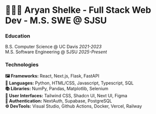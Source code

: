 # 👨🏾‍💻 Aryan Shelke - Full Stack Web Dev - M.S. SWE @ SJSU

### Education

B.S. Computer Science @ UC Davis *2021-2023*<br>
M.S. Software Engineering @ SJSU *2025-Present*

### Technologies

**🖼 Frameworks:** React, Next.js, Flask, FastAPI<br>
**📝 Languages:** Python, HTML/CSS, Javascript, Typescript, SQL<br>
**📚 Libraries:** NumPy, Pandas, Matplotlib, Selenium<br>
**🎨 User Interfaces:** Tailwind CSS, Shadcn UI, Next UI, Figma<br>
**🔐 Authentication:** NextAuth, Supabase, PostgreSQL<br>
**⚙️ DevTools:** Visual Studio, Github Actions, Docker, Vercel, Railway<br>

<!--
**asshelke/asshelke** is a ✨ _special_ ✨ repository because its `README.md` (this file) appears on your GitHub profile.

Here are some ideas to get you started:

- 🔭 I’m currently working on ...
- 🌱 I’m currently learning ...
- 👯 I’m looking to collaborate on ...
- 🤔 I’m looking for help with ...
- 💬 Ask me about ...
- 📫 How to reach me: ...
- 😄 Pronouns: ...
- ⚡ Fun fact: ...
-->
